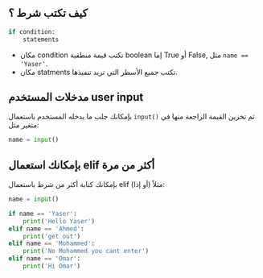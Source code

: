 ## كيف تكتب شرط ؟

```python
if condition:
    statements
```

* مكان condition تكتب قيمة منطقية boolean إما True أو False, مثل `name == 'Yaser'`.
* مكان statments تكتب جميع الأسطر التي تريد تنفيذها.

## مدخلات المستخدم user input

بإمكانك جلب ما يدخله المستخدم باستعمال `input()` ثم تخزين القيمة الراجعة منها في متغير مثل:

```python
name = input()
```

## بإمكانك استعمال elif أكثر من مرة

بإمكانك كتابة أكثر من شرط باستعمال elif (أو إذا) مثلاً:

```python
name = input()

if name == 'Yaser':
    print('Hello Yaser')
elif name == 'Ahmed':
    print('get out')
elif name == 'Mohammed':
    print('No Mohammed you cant enter')
elif name == 'Omar':
    print('Hi Omar')
```